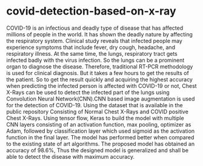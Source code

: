 # covid-detection-based-on-x-ray
COVID-19 is an infectious and deadly type of disease that has affected millions of people
in the world. It has shown the deadly nature by affecting the respiratory system. Clinical study
reveals that infected people may experience symptoms that include fever, dry cough, headache,
and respiratory illness. At the same time, the lungs, respiratory tract gets infected badly with the
virus infection. So the lungs can be a prominent organ to diagnose the disease. Therefore,
traditional RT-PCR methodology is used for clinical diagnosis. But it takes a few hours to get the
results of the patient. So to get the result quickly and acquiring the highest accuracy when
predicting the infected person is affected with COVID-19 or not, Chest X-Rays can be used to
detect the infected part of the lungs using Convolution Neural Network(CNN).CNN based image
augmentation is used for the detection of COVID-19. Using the dataset that is available in the
public repository Consisting of Normal Chest X-Rays and COVID positive Chest X-Rays. Using
tensor flow, Keras to build the model with multiple CNN layers consisting of an activation
function\, max pooling, optimizer as Adam, followed by classification layer which used sigmoid
as the activation function in the final layer. The model has performed better when compared to the
existing state of art algorithms. The proposed model has obtained an accuracy of 98.6%, Thus the
designed model is generalized and shall be able to detect the disease with maximum accuracy. 
